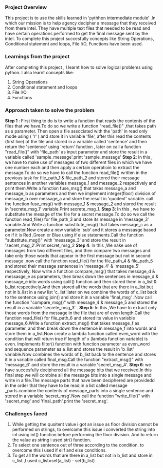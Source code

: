### Project Overview

 This project is to use the skills learned in 'pythhon intermediate module' ,In which our mission is to help agency decipher a message that they received from there intel.  They have multiple text files that needed to be read and have certain operations performed to get the final message sent by the intel.
To complete this project succesfully concepts like String Operations, Conditional statement and loops, File I/O, Functions have been used.


### Learnings from the project

 After completing this project , I learnt how to solve logical problems using python.
I also learnt concepts like:
1. String Operations
2. Conditional statement and loops
3. File I/O
4. Functions 


### Approach taken to solve the problem

 **Step 1** :  First thing to do is to write a function that reads the contents of the files that we have.To do so we write a function "read_file()" ,that takes path as a parameter. Then open a file associated with the 'path' in read only mode using ( 'r' ) and store it in variable 'file', after this read the contents (first line) of the file and stored in a variable called 'sentence' and then return the 'sentence' using 'return' function , later on call a function "read_file()" with 'file_path' as input parameter and store the result in a variable called 'sample_message'.print 'sample_message'
**Step 2**:  In this , we have to make use of messages of two different files in which we have one number each and then apply a certain operatioin to extract the message.To do so we have to call the function read_file() written in the previous task for file_path_1 & file_path_2 and stored their message sentences in another variables message_1 and message_2 respectively and print them.Write a function fuse_msg() that takes message_a and message_b as parameters and then we implement integer(floor) division of message_b over message_a and store the result in 'quoitent' variable. call the function fuse_msg() with message_1 & message_2 and stored the result in 'secrete_msg_1' variable.Print secrete_msg_1.
**Step 3**: In this , we have to substitute the mesage of the file for  a secret message.To do so we call the function read_file() for file_path_3 and store its message in 'message_3' variable.And Write a function substitute_msg() that takes message_c as a parameter.Now create a new variable 'sub' and it stores a messasge based on if it is Red ,Green or Blue using if else statements.Call the function "substitute_msg()" with 'messsage_3' and store the result in 'secret_msg_2'.Print secret_msg_2
**Step 4**: In this ,We nake use of messages from two different files, and then compare two messages and take only those words that appear in the first message but not in second message ,now call the function read_file() for the file_path_4 & file_path_5 and stored their message sentences in 'message_4' & 'message_5' respectively, Now write a function compare_msg() that takes message_d & messasge_e as parameters, then break down the sentences in message_d & message_e  into words using split() function and then stored them in a_list & b_list respectively.And then stored all the words that are there in a_list but not in b_list in a new list 'c_list'.later on we combine the words of c_list back to the sentence using join() and store it in a variable 'final_msg' .Now call the function "compare_msg()"  with message_4 & message_5 and stored the result in a variable 'secrete_msg_3' .
**Step 5**: In this ,We have to extract only those words from the message in the file that are of even length.Call the function read_file() for file_path_6 and stored its value in variable message_6.Write a function extract_msg() that takes message_f as parameter, and then break down the sentence in message_f into words and store them in a_list.Now create a lambda function called even_word with the condition that will return true if length of  x (lambda function variable) is even.
Implements filter() function with function parameter as even_word and sequence parameter as a_list and stores the result in 'b_list' variable.Now combines the words of b_list back to the sentence and stores it in a variable called final_msg.Call the function "extract_msg()" with 'message_6' and store the result in a variable 'secret_msg_4'.
**Step 6**: we have succesfully deciphered all the message bits that we received.In this final step we will combine all the message bits into a single message and write in a file.The message parts that have been deciphered are providedd in the order that they have to be read,in a list called message _parts.combine the contents of message_parts into a single sentence and stored in a variable 'secret_msg'.Now call the function "write_file()" with 'secret_msg' and 'final_path'.print the 'secret_msg'.


### Challenges faced

 1. While getting the quoitent value i got an issue as floor division cannot be performed on strings, to overcome this issue i converted the string into int using int() function before performing the floor division. And to return the value as string i used str() function.
2. To select one sentence out of three according to the condition. to overcome this i used if elif and else conditions.
3. To get all the words that are there in a_list but not in b_list and store in c_list ,I used c_list=set(a_list) - set(b_list)



